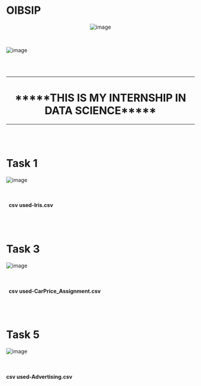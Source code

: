 # OIBSIP
<center>
      
![image](https://github.com/AmbikaSubramanian/OIBSIP/assets/139529989/4df9b7bf-db99-433d-8318-171c7860cc0c)



</center>
<br>

![image](https://github.com/AmbikaSubramanian/OIBSIP/assets/139529989/6f942057-5f7e-49cd-a29e-d26995c1fd6b)






<br> <br>
<hr><strong>
      <h1 align="center">*****THIS IS MY INTERNSHIP IN DATA SCIENCE***** </h1></strong> <hr><br> <br>

<h1>Task 1</h1>

![image](https://github.com/AmbikaSubramanian/OIBSIP/assets/139529989/b086f8fb-1bc4-47a3-ac95-24da01912d4d)



<br>
<h4>
  &nbsp;&nbsp;csv used-Iris.csv<br></h4>
  <br> <br>



<h1>Task 3</h1>

![image](https://github.com/AmbikaSubramanian/OIBSIP/assets/139529989/e87ce308-8e3c-414f-aaa1-68e5639fbfb8)



<br>
<h4>
  &nbsp;&nbsp;csv used-CarPrice_Assignment.csv<br></h4>
  <br> <br>
  


<h1>Task 5</h1>

![image](https://github.com/AmbikaSubramanian/OIBSIP/assets/139529989/8b97362f-a20a-4348-b740-2b9ba5c91289)


<br>      
<h4>csv used-Advertising.csv<br></h4>
  <br> <br>


